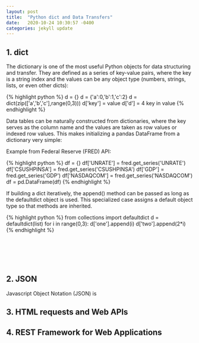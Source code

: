 ```yaml
---
layout: post
title:  "Python dict and Data Transfers"
date:   2020-10-24 10:30:57 -0400
categories: jekyll update
---
```

## 1. dict 

 The dictionary is one of the most useful Python objects for data structuring and transfer. They are defined as a series of key-value pairs, where the key is a string index and the values can be any object type (numbers, strings, lists, or even other dicts):

{% highlight python %}
d = {}
d = {'a':0,'b':1,'c':2}
d = dict(zip(['a','b','c'],range(0,3)))
d['key'] = value
d['d'] = 4
key in value
{% endhighlight %}


 Data tables can be naturally constructed from dictionaries, where the key serves as the column name and the values are taken as row values or indexed row values. This makes initializing a pandas DataFrame from a dictionary very simple:

 Example from Federal Reserve (FRED) API:

{% highlight python %}
df = {}
df['UNRATE'] = fred.get_series('UNRATE')
df['CSUSHPINSA'] = fred.get_series('CSUSHPINSA')
df['GDP'] = fred.get_series('GDP')
df['NASDAQCOM'] = fred.get_series('NASDAQCOM')
df = pd.DataFrame(df)
{% endhighlight %}


If building a dict iteratively, the append() method can be passed as long as the defaultdict object is used. This specialized case assigns a default object type so that methods are inherited.

{% highlight python %}
from collections import defaultdict
d = defaultdict(list)
for i in range(0,3):
	d['one'].append(i)
	d['two'].append(2*i)
{% endhighlight %}


<br/><br/>
<br/><br/>
## 2. JSON

Javascript Object Notation (JSON) is 


## 3. HTML requests and Web APIs

## 4. REST Framework for Web Applications

